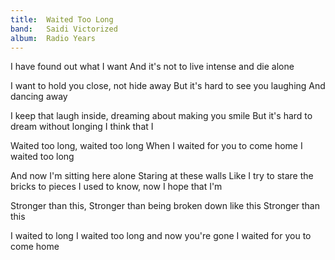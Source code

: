 ```yaml
---
title:  Waited Too Long
band:   Saidi Victorized
album:  Radio Years
---
```


I have found out what I want
And it's not to live intense and die alone

I want to hold you close, not hide away
But it's hard to see you laughing
And dancing away

I keep that laugh inside,
dreaming about making you smile
But it's hard to dream without longing
I think that I

Waited too long, waited too long
When I waited for you to come home
I waited too long

And now I'm sitting here alone
Staring at these walls
Like I try to stare the bricks to pieces
I used to know, now I hope that I'm

Stronger than this,
Stronger than being broken down like this
Stronger than this

I waited to long
I waited too long and now you're gone
I waited for you to come home
